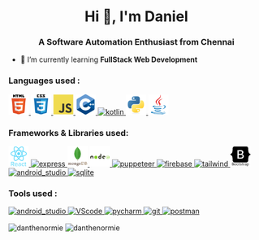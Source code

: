 <h1 align="center">Hi 👋, I'm Daniel</h1>
<h3 align="center">A Software Automation Enthusiast from Chennai</h3>

- 🌱 I’m currently learning **FullStack Web Development**

<h3 align="left">Languages used :</h3>

 <a
		href="https://www.w3.org/html/"
		target="_blank"
		rel="noreferrer">
		<img
			src="https://raw.githubusercontent.com/devicons/devicon/master/icons/html5/html5-original-wordmark.svg"
			alt="html5"
			width="40"
			height="40" />
	</a>
 	<a
		href="https://www.w3schools.com/css/"
		target="_blank"
		rel="noreferrer">
		<img
			src="https://raw.githubusercontent.com/devicons/devicon/master/icons/css3/css3-original-wordmark.svg"
			alt="css3"
			width="40"
			height="40" />
	</a>
	<a
		href="https://developer.mozilla.org/en-US/docs/Web/JavaScript"
		target="_blank"
		rel="noreferrer">
		<img
			src="https://raw.githubusercontent.com/devicons/devicon/master/icons/javascript/javascript-original.svg"
			alt="javascript"
			width="40"
			height="40" />
	</a>
 <a
		href="https://www.w3schools.com/cpp/"
		target="_blank"
		rel="noreferrer">
		<img
			src="https://raw.githubusercontent.com/devicons/devicon/master/icons/cplusplus/cplusplus-original.svg"
			alt="cplusplus"
			width="40"
			height="40" />
	</a>
	<a
		href="https://kotlinlang.org"
		target="_blank"
		rel="noreferrer">
		<img
			src="https://www.vectorlogo.zone/logos/kotlinlang/kotlinlang-icon.svg"
			alt="kotlin"
			width="40"
			height="40" />
	</a>
 <a
		href="https://www.python.org"
		target="_blank"
		rel="noreferrer">
		<img
			src="https://raw.githubusercontent.com/devicons/devicon/master/icons/python/python-original.svg"
			alt="python"
			width="40"
			height="40" />
	</a>
 	<a
		href="https://www.java.com"
		target="_blank"
		rel="noreferrer">
		<img
			src="https://raw.githubusercontent.com/devicons/devicon/master/icons/java/java-original.svg"
			alt="java"
			width="40"
			height="40" />
	</a>

<h3>Frameworks & Libraries used:</h3>
<p align="left">
  	<a
		href="https://reactjs.org/"
		target="_blank"
		rel="noreferrer">
		<img
			src="https://raw.githubusercontent.com/devicons/devicon/master/icons/react/react-original-wordmark.svg"
			alt="react"
			width="40"
			height="40" />
	</a>
  	<a
		href="https://expressjs.com"
		target="_blank"
		rel="noreferrer">
		<img src="https://cdn.jsdelivr.net/gh/devicons/devicon/icons/express/express-original.svg"
      alt="express"
			width="40"
			height="40"/>
	</a>
  	<a
		href="https://www.mongodb.com/"
		target="_blank"
		rel="noreferrer">
		<img
			src="https://raw.githubusercontent.com/devicons/devicon/master/icons/mongodb/mongodb-original-wordmark.svg"
			alt="mongodb"
			width="40"
			height="40" />
	</a>
  	<a
		href="https://nodejs.org"
		target="_blank"
		rel="noreferrer">
		<img
			src="https://raw.githubusercontent.com/devicons/devicon/master/icons/nodejs/nodejs-original-wordmark.svg"
			alt="nodejs"
			width="40"
			height="40" />
	</a>
  	<a
		href="https://github.com/puppeteer/puppeteer"
		target="_blank"
		rel="noreferrer">
		<img
			src="https://www.vectorlogo.zone/logos/pptrdev/pptrdev-official.svg"
			alt="puppeteer"
			width="40"
			height="40" />
	</a>
  	<a
		href="https://firebase.google.com/"
		target="_blank"
		rel="noreferrer">
		<img
			src="https://www.vectorlogo.zone/logos/firebase/firebase-icon.svg"
			alt="firebase"
			width="40"
			height="40" />
	</a>
  	<a
		href="https://tailwindcss.com/"
		target="_blank"
		rel="noreferrer">
		<img
			src="https://www.vectorlogo.zone/logos/tailwindcss/tailwindcss-icon.svg"
			alt="tailwind"
			width="40"
			height="40" />
	</a>
	<a
		href="https://getbootstrap.com"
		target="_blank"
		rel="noreferrer">
		<img
			src="https://raw.githubusercontent.com/devicons/devicon/master/icons/bootstrap/bootstrap-plain-wordmark.svg"
			alt="bootstrap"
			width="40"
			height="40" />
	</a>
<br>
   <a
		href="https://developer.android.com"
		target="_blank"
		rel="noreferrer">
		<img
			src="https://cdn.jsdelivr.net/gh/devicons/devicon/icons/android/android-original-wordmark.svg"
			alt="android_studio"
			width="40"
			height="40" />
	</a>
<a
		href="https://www.sqlite.org/"
		target="_blank"
		rel="noreferrer">
		<img
			src="https://www.vectorlogo.zone/logos/sqlite/sqlite-icon.svg"
			alt="sqlite"
			width="40"
			height="40" />
	</a>

</p>

<h3>Tools used :</h3>
<a
		href="https://developer.android.com"
		target="_blank"
		rel="noreferrer">
		<img
			src="https://cdn.jsdelivr.net/gh/devicons/devicon/icons/androidstudio/androidstudio-original.svg"
			alt="android_studio"
			width="40"
			height="40" />
	</a>
 <a
   href="https://developer.android.com"
		target="_blank"
		rel="noreferrer">
    <img 
      src="https://cdn.jsdelivr.net/gh/devicons/devicon/icons/vscode/vscode-original-wordmark.svg"
      alt="VScode"
      width="40"
      height="40"/>
 </a>
 <a
    href="https://www.jetbrains.com/pycharm/"
		target="_blank"
		rel="noreferrer">
   <img 
     src="https://cdn.jsdelivr.net/gh/devicons/devicon/icons/pycharm/pycharm-original-wordmark.svg"
     alt="pycharm"
     width="40"
     height="40"/>
 </a>
 	<a
		href="https://git-scm.com/"
		target="_blank"
		rel="noreferrer">
		<img
			src="https://www.vectorlogo.zone/logos/git-scm/git-scm-icon.svg"
			alt="git"
			width="40"
			height="40" />
	</a>
  <a
		href="https://postman.com"
		target="_blank"
		rel="noreferrer">
		<img
			src="https://www.vectorlogo.zone/logos/getpostman/getpostman-icon.svg"
			alt="postman"
			width="40"
			height="40" />
	</a>

<p>
	<img
		align="center"
		src="https://github-readme-stats.vercel.app/api/top-langs?username=danthenormie&show_icons=true&locale=en&layout=compact"
		alt="danthenormie" />
  <img align="center" src="https://github-readme-streak-stats.herokuapp.com/?user=danthenormie&" alt="danthenormie" />
</p>
<p></p>
